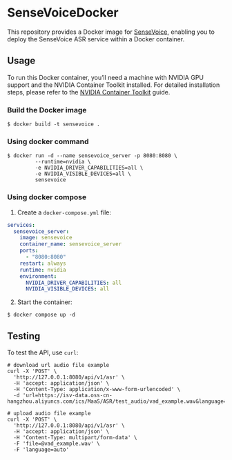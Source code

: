 # SenseVoiceDocker

This repository provides a Docker image for [SenseVoice](https://github.com/FunAudioLLM/SenseVoice), enabling you to deploy the SenseVoice ASR service within a Docker container.

## Usage

To run this Docker container, you’ll need a machine with NVIDIA GPU support and the NVIDIA Container Toolkit installed. For detailed installation steps, please refer to the [NVIDIA Container Toolkit](https://notes.xiaowu.ai/%E5%BC%80%E5%8F%91%E7%AC%94%E8%AE%B0/AI/NVIDIA#%E5%AE%89%E8%A3%85+NVIDIA+Container+Toolkit) guide.

### Build the Docker image

```shell
$ docker build -t sensevoice .
```

### Using docker command

```shell
$ docker run -d --name sensevoice_server -p 8080:8080 \
         --runtime=nvidia \
         -e NVIDIA_DRIVER_CAPABILITIES=all \
         -e NVIDIA_VISIBLE_DEVICES=all \
         sensevoice
```

### Using docker compose

1. Create a `docker-compose.yml` file:
```yaml
services:
  sensevoice_server:
    image: sensevoice
    container_name: sensevoice_server
    ports:
      - "8080:8080"
    restart: always
    runtime: nvidia
    environment:
      NVIDIA_DRIVER_CAPABILITIES: all
      NVIDIA_VISIBLE_DEVICES: all
```
2. Start the container:
```shell
$ docker compose up -d
```

## Testing

To test the API, use `curl`:

```shell
# download url audio file example
curl -X 'POST' \
  'http://127.0.0.1:8080/api/v1/asr' \
  -H 'accept: application/json' \
  -H 'Content-Type: application/x-www-form-urlencoded' \
  -d 'url=https://isv-data.oss-cn-hangzhou.aliyuncs.com/ics/MaaS/ASR/test_audio/vad_example.wav&language=auto'

# upload audio file example
curl -X 'POST' \
  'http://127.0.0.1:8080/api/v1/asr' \
  -H 'accept: application/json' \
  -H 'Content-Type: multipart/form-data' \
  -F 'file=@vad_example.wav' \
  -F 'language=auto'
```